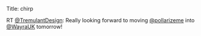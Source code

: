 Title: chirp

RT <a href="http://twitter.com/TremulantDesign">@TremulantDesign</a>: Really looking forward to moving <a href="http://twitter.com/pollarizeme">@pollarizeme</a> into <a href="http://twitter.com/WayraUK">@WayraUK</a> tomorrow!
